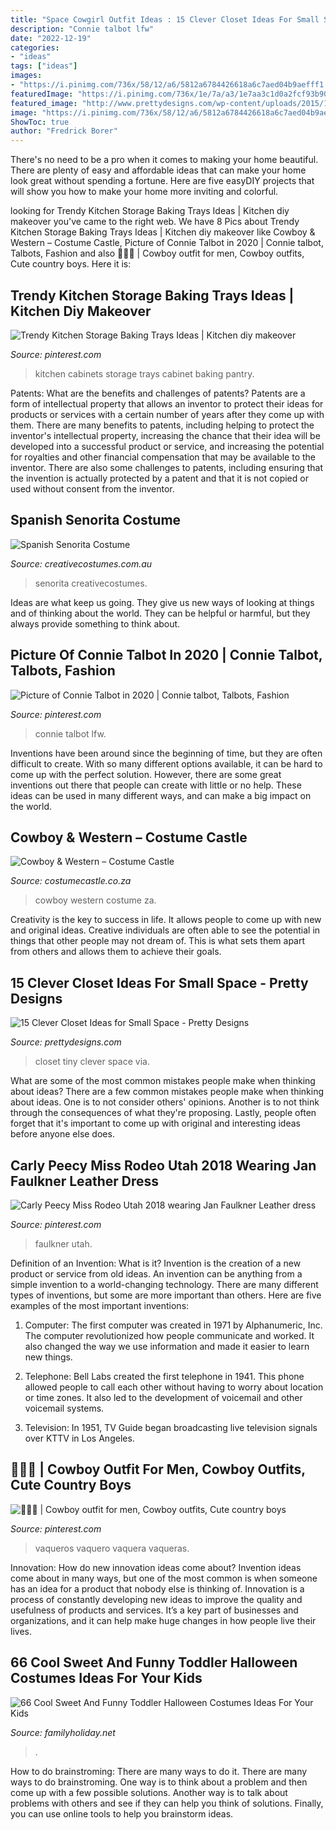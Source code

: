 ```yaml
---
title: "Space Cowgirl Outfit Ideas : 15 Clever Closet Ideas For Small Space"
description: "Connie talbot lfw"
date: "2022-12-19"
categories:
- "ideas"
tags: ["ideas"]
images:
- "https://i.pinimg.com/736x/58/12/a6/5812a6784426618a6c7aed04b9aefff1.jpg"
featuredImage: "https://i.pinimg.com/736x/1e/7a/a3/1e7aa3c1d0a2fcf93b900fb9d19f703d.jpg"
featured_image: "http://www.prettydesigns.com/wp-content/uploads/2015/10/Tiny-Closet.jpg"
image: "https://i.pinimg.com/736x/58/12/a6/5812a6784426618a6c7aed04b9aefff1.jpg"
ShowToc: true
author: "Fredrick Borer"
---
```



There's no need to be a pro when it comes to making your home beautiful. There are plenty of easy and affordable ideas that can make your home look great without spending a fortune. Here are five easyDIY projects that will show you how to make your home more inviting and colorful.

	

		
looking for Trendy Kitchen Storage Baking Trays Ideas | Kitchen diy makeover you've came to the right web. We have 8 Pics about Trendy Kitchen Storage Baking Trays Ideas | Kitchen diy makeover like Cowboy &amp; Western – Costume Castle, Picture of Connie Talbot in 2020 | Connie talbot, Talbots, Fashion and also 💙🤠💙 | Cowboy outfit for men, Cowboy outfits, Cute country boys. Here it is:
		
    
## Trendy Kitchen Storage Baking Trays Ideas | Kitchen Diy Makeover

<img loading=lazy src="https://i.pinimg.com/736x/58/12/a6/5812a6784426618a6c7aed04b9aefff1.jpg" onerror="this.onerror=null;this.src='https://tse3.mm.bing.net/th?id=OIP.S3lGl79bI01QEIIPSSHu2AAAAA&amp;pid=15.1';" alt="Trendy Kitchen Storage Baking Trays Ideas | Kitchen diy makeover">

_Source: pinterest.com_

>kitchen cabinets storage trays cabinet baking pantry. 

	

Patents: What are the benefits and challenges of patents?
Patents are a form of intellectual property that allows an inventor to protect their ideas for products or services with a certain number of years after they come up with them. There are many benefits to patents, including helping to protect the inventor's intellectual property, increasing the chance that their idea will be developed into a successful product or service, and increasing the potential for royalties and other financial compensation that may be available to the inventor. There are also some challenges to patents, including ensuring that the invention is actually protected by a patent and that it is not copied or used without consent from the inventor.

    
## Spanish Senorita Costume

<img loading=lazy src="https://www.creativecostumes.com.au/wp-content/uploads/2018/07/CC_April_18_220-768x1024.jpg" onerror="this.onerror=null;this.src='https://tse3.mm.bing.net/th?id=OIP._ImCJoBz3jS5OOc-z3iRdAHaJ4&amp;pid=15.1';" alt="Spanish Senorita Costume">

_Source: creativecostumes.com.au_

>senorita creativecostumes. 

	

Ideas are what keep us going. They give us new ways of looking at things and of thinking about the world. They can be helpful or harmful, but they always provide something to think about.

    
## Picture Of Connie Talbot In 2020 | Connie Talbot, Talbots, Fashion

<img loading=lazy src="https://i.pinimg.com/736x/de/8f/37/de8f372debfa2db792a47d4bab9b62a5.jpg" onerror="this.onerror=null;this.src='https://tse1.mm.bing.net/th?id=OIP.RRZSg-ahv1swvLd_hgIgoQHaKQ&amp;pid=15.1';" alt="Picture of Connie Talbot in 2020 | Connie talbot, Talbots, Fashion">

_Source: pinterest.com_

>connie talbot lfw. 

	

Inventions have been around since the beginning of time, but they are often difficult to create. With so many different options available, it can be hard to come up with the perfect solution. However, there are some great inventions out there that people can create with little or no help. These ideas can be used in many different ways, and can make a big impact on the world.

    
## Cowboy &amp; Western – Costume Castle

<img loading=lazy src="https://www.costumecastle.co.za/wp-content/uploads/2018/02/B84A5269.jpg" onerror="this.onerror=null;this.src='https://tse3.mm.bing.net/th?id=OIP.K6pIQXNcwL_3qhdUr_yfewHaLG&amp;pid=15.1';" alt="Cowboy &amp; Western – Costume Castle">

_Source: costumecastle.co.za_

>cowboy western costume za. 

	

Creativity is the key to success in life. It allows people to come up with new and original ideas. Creative individuals are often able to see the potential in things that other people may not dream of. This is what sets them apart from others and allows them to achieve their goals.

    
## 15 Clever Closet Ideas For Small Space - Pretty Designs

<img loading=lazy src="http://www.prettydesigns.com/wp-content/uploads/2015/10/Tiny-Closet.jpg" onerror="this.onerror=null;this.src='https://tse4.mm.bing.net/th?id=OIP.nZhyGNIXsTnSIsr3if4lfAAAAA&amp;pid=15.1';" alt="15 Clever Closet Ideas for Small Space - Pretty Designs">

_Source: prettydesigns.com_

>closet tiny clever space via. 

	

What are some of the most common mistakes people make when thinking about ideas?
There are a few common mistakes people make when thinking about ideas. One is to not consider others' opinions. Another is to not think through the consequences of what they're proposing. Lastly, people often forget that it's important to come up with original and interesting ideas before anyone else does.

    
## Carly Peecy Miss Rodeo Utah 2018 Wearing Jan Faulkner Leather Dress

<img loading=lazy src="https://i.pinimg.com/736x/1e/7a/a3/1e7aa3c1d0a2fcf93b900fb9d19f703d.jpg" onerror="this.onerror=null;this.src='https://tse3.mm.bing.net/th?id=OIP.Y-VVzMBvqB-KsRCdbqyclgHaQQ&amp;pid=15.1';" alt="Carly Peecy Miss Rodeo Utah 2018 wearing Jan Faulkner Leather dress">

_Source: pinterest.com_

>faulkner utah. 

	

Definition of an Invention: What is it?
Invention is the creation of a new product or service from old ideas. An invention can be anything from a simple invention to a world-changing technology. There are many different types of inventions, but some are more important than others. Here are five examples of the most important inventions: 
1) Computer: The first computer was created in 1971 by Alphanumeric, Inc. The computer revolutionized how people communicate and worked. It also changed the way we use information and made it easier to learn new things.

2) Telephone: Bell Labs created the first telephone in 1941. This phone allowed people to call each other without having to worry about location or time zones. It also led to the development of voicemail and other voicemail systems.

3) Television: In 1951, TV Guide began broadcasting live television signals over KTTV in Los Angeles.

    
## 💙🤠💙 | Cowboy Outfit For Men, Cowboy Outfits, Cute Country Boys

<img loading=lazy src="https://i.pinimg.com/736x/d5/30/91/d530913f63c0c61eac54e20ca69d8d4d.jpg" onerror="this.onerror=null;this.src='https://tse4.mm.bing.net/th?id=OIP.5gdDLokX_479WHDk4p38vwHaLG&amp;pid=15.1';" alt="💙🤠💙 | Cowboy outfit for men, Cowboy outfits, Cute country boys">

_Source: pinterest.com_

>vaqueros vaquero vaquera vaqueras. 

	

Innovation: How do new innovation ideas come about?
Invention ideas come about in many ways, but one of the most common is when someone has an idea for a product that nobody else is thinking of. Innovation is a process of constantly developing new ideas to improve the quality and usefulness of products and services. It’s a key part of businesses and organizations, and it can help make huge changes in how people live their lives.

    
## 66 Cool Sweet And Funny Toddler Halloween Costumes Ideas For Your Kids

<img loading=lazy src="https://www.familyholiday.net/wp-content/uploads/2015/09/Cool-Sweet-And-Funny-Toddler-Halloween-Costumes-Ideas-For-Your-Kids-1.jpg" onerror="this.onerror=null;this.src='https://tse2.mm.bing.net/th?id=OIP.7O4IJ8SRzgexG6sEre1BAAHaQ9&amp;pid=15.1';" alt="66 Cool Sweet And Funny Toddler Halloween Costumes Ideas For Your Kids">

_Source: familyholiday.net_

>. 

	

How to do brainstroming: There are many ways to do it.
There are many ways to do brainstroming. One way is to think about a problem and then come up with a few possible solutions. Another way is to talk about problems with others and see if they can help you think of solutions. Finally, you can use online tools to help you brainstorm ideas.


